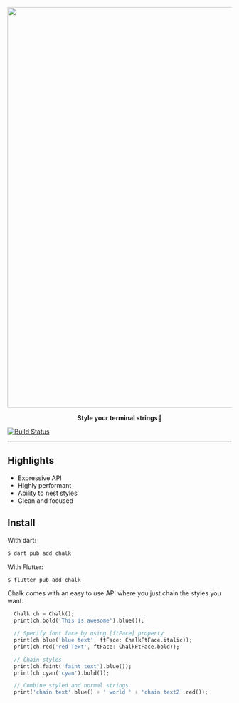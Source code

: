 <p align="center">
	<a href="#"><img src="https://i.imgur.com/82fSz51.png" width="900px" /></a>
	<p align="center"><b>Style your terminal strings🎨</b>  </p>
</p>

[![Build Status](https://www.travis-ci.com/shan-shaji/chalkdart.svg?branch=main)](https://www.travis-ci.com/shan-shaji/chalkdart)

---
## Highlights

- Expressive API
- Highly performant
- Ability to nest styles
- Clean and focused

## Install

With dart:

```dart
$ dart pub add chalk
```
With Flutter:

```dart
$ flutter pub add chalk
```
Chalk comes with an easy to use API where you just chain the styles you want.

```dart
  Chalk ch = Chalk();
  print(ch.bold('This is awesome').blue());

  // Specify font face by using [ftFace] property
  print(ch.blue('blue text', ftFace: ChalkFtFace.italic));
  print(ch.red('red Text', ftFace: ChalkFtFace.bold));

  // Chain styles
  print(ch.faint('faint text').blue());
  print(ch.cyan('cyan').bold());

  // Combine styled and normal strings
  print('chain text'.blue() + ' world ' + 'chain text2'.red());
```





